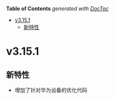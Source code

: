 **Table of Contents** *generated with [DocToc](https://github.com/thlorenz/doctoc)*

-   [v3.15.1](#v3151)
    -   [新特性](#%E6%96%B0%E7%89%B9%E6%80%A7)

v3.15.1
=======

新特性
------

-   增加了针对华为设备的优化代码
